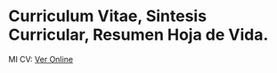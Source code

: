 # Curriculum Vitae, Sintesis Curricular, Resumen Hoja de Vida.
MI CV: [Ver Online](https://24hwww.github.io/resumen-cv)
